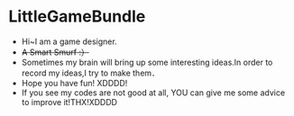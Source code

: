 # LittleGameBundle
- Hi~I am a game designer.
- ~~A Smart Smurf :）~~
- Sometimes my brain will bring up some interesting ideas.In order to record my ideas,I try to make them．
- Hope you have fun! XDDDD!
- If you see my codes are not good at all, YOU can give me some advice to improve it!THX!XDDDD
